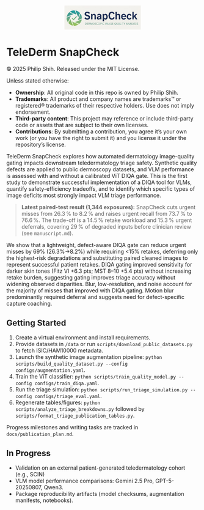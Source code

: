 <p align="center">
  <img src="snapcheck/logo.jpg" alt="TeleDerm SnapCheck logo" width="200">
</p>

# TeleDerm SnapCheck
© 2025 Philip Shih. Released under the MIT License. 

Unless stated otherwise:
- **Ownership**: All original code in this repo is owned by Philip Shih.
- **Trademarks**: All product and company names are trademarks™ or registered® trademarks of their respective holders. Use does not imply endorsement.
- **Third-party content**: This project may reference or include third-party code or assets that are subject to their own licenses.
- **Contributions**: By submitting a contribution, you agree it’s your own work (or you have the right to submit it) and you license it under the repository’s license.

TeleDerm SnapCheck explores how automated dermatology image-quality gating impacts downstream teledermatology triage safety. Synthetic quality defects are applied to public dermoscopy datasets, and VLM performance is assessed with and without a calibrated ViT DIQA gate. This is the first study to demonstrate successful implementation of a DIQA tool for VLMs, quantify safety-efficiency tradeoffs, and to identify which specific types of image deficits most strongly impact VLM triage performance.

> **Latest paired-test result (1,344 exposures):** SnapCheck cuts urgent misses from 26.3 % to 8.2 % and raises urgent recall from 73.7 % to 76.6 %. The trade-off is a 14.5 % retake workload and 15.3 % urgent deferrals, covering 29 % of degraded inputs before clinician review (see `manuscript.md`).

We show that a lightweight, defect-aware DIQA gate can reduce urgent misses by 69% (26.3%→8.2%) while requiring <15% retakes, deferring only the highest-risk degradations and substituting paired cleaned images to represent successful patient retakes.
DIQA gating improved sensitivity for darker skin tones (Fitz VI +6.3 pts; MST 8–10 +5.4 pts) without increasing retake burden, suggesting gating improves triage accuracy without widening observed disparities.
Blur, low-resolution, and noise account for the majority of misses that improved with DIQA gating. Motion blur predominantly required deferral and suggests need for defect-specific capture coaching.

## Getting Started

1. Create a virtual environment and install requirements.
2. Provide datasets in `/data` or run `scripts/download_public_datasets.py` to fetch ISIC/HAM10000 metadata.
3. Launch the synthetic image augmentation pipeline: `python scripts/build_quality_dataset.py --config configs/augmentation.yaml`.
4. Train the ViT classifier: `python scripts/train_quality_model.py --config configs/train_diqa.yaml`.
5. Run the triage simulation: `python scripts/run_triage_simulation.py --config configs/triage_eval.yaml`.
6. Regenerate tables/figures: `python scripts/analyze_triage_breakdowns.py` followed by `scripts/format_triage_publication_tables.py`.

Progress milestones and writing tasks are tracked in `docs/publication_plan.md`.

## In Progress

- Validation on an external patient-generated teledermatology cohort (e.g., SCIN)
- VLM model performance comparisons: Gemini 2.5 Pro, GPT-5-20250807, Qwen3.
- Package reproducibility artifacts (model checksums, augmentation manifests, notebooks).
